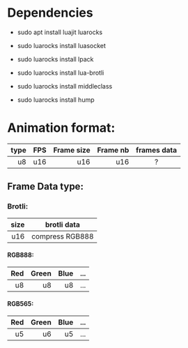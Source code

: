 # Dependencies

- sudo apt install luajit luarocks

- sudo luarocks install luasocket
- sudo luarocks install lpack
- sudo luarocks install lua-brotli
- sudo luarocks install middleclass
- sudo luarocks install hump

# Animation format:

| type | FPS | Frame size | Frame nb | frames data |
|-----:|----:|-----------:|---------:|:-----------:|
| u8   | u16 | u16        | u16      |     ?       |

## Frame Data type:
### Brotli:
 | size | brotli data   |
 |-----:|:-------------:|
 | u16  |compress RGB888|

 #### RGB888:
 | Red | Green | Blue | ... |
 |----:|------:|-----:|:---:|
 | u8  |  u8   | u8   | ... |

  #### RGB565:
 | Red | Green | Blue | ... |
 |----:|------:|-----:|:---:|
 | u5  |  u6   | u5   | ... |
